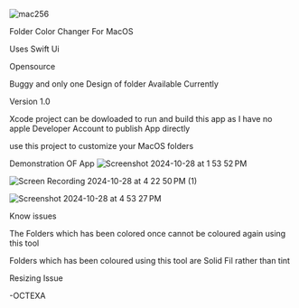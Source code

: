 
![mac256](https://github.com/user-attachments/assets/501f7186-eeb2-459d-b4bc-24d358c73039) 






Folder Color Changer For MacOS<br/>

Uses Swift Ui<br/>

Opensource<br/>

Buggy and only one Design of folder Available Currently<br/>

Version 1.0<br/>

Xcode project can be dowloaded to run and build this app as I have no apple Developer Account to publish App directly<br/>

use this project to customize your MacOS folders<br/>

Demonstration OF App
![Screenshot 2024-10-28 at 1 53 52 PM](https://github.com/user-attachments/assets/3df2b811-f489-4337-8dde-46d60236a9c6)

![Screen Recording 2024-10-28 at 4 22 50 PM (1)](https://github.com/user-attachments/assets/94451167-3fab-4dc3-9c0f-348e61a3ff8d)

![Screenshot 2024-10-28 at 4 53 27 PM](https://github.com/user-attachments/assets/09002940-b7bd-41ff-ae78-5b64f660d28a)



Know issues 

The Folders which has been colored once cannot be coloured again using this tool<br/>

Folders which has been coloured using this tool are Solid Fil rather than tint <br/>

Resizing Issue<br/>

-OCTEXA

